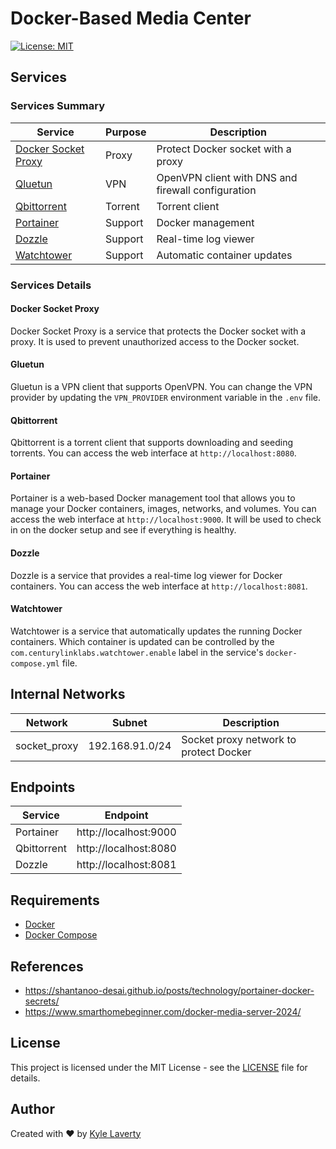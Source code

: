 # Docker-Based Media Center

[![License: MIT](https://img.shields.io/badge/License-MIT-yellow.svg)](https://github.com/kylelaverty/docker-media-center/blob/main/LICENSE)

## Services

### Services Summary

| Service                                                                        | Purpose | Description                                        |
| ------------------------------------------------------------------------------ | ------- | -------------------------------------------------- |
| [Docker Socket Proxy](https://docs.linuxserver.io/images/docker-socket-proxy/) | Proxy   | Protect Docker socket with a proxy                 |
| [Qluetun](https://github.com/qdm12/gluetun)                                    | VPN     | OpenVPN client with DNS and firewall configuration |
| [Qbittorrent](https://www.qbittorrent.org/)                                    | Torrent | Torrent client                                     |
| [Portainer](https://www.portainer.io/)                                         | Support | Docker management                                  |
| [Dozzle](https://dozzle.dev/)                                                  | Support | Real-time log viewer                               |
| [Watchtower](https://containrrr.dev/watchtower/)                               | Support | Automatic container updates                        |

### Services Details

#### Docker Socket Proxy

Docker Socket Proxy is a service that protects the Docker socket with a proxy. It is used to prevent unauthorized access to the Docker socket.

#### Gluetun

Gluetun is a VPN client that supports OpenVPN. You can change the VPN provider by updating the `VPN_PROVIDER` environment variable in the `.env` file.

#### Qbittorrent

Qbittorrent is a torrent client that supports downloading and seeding torrents. You can access the web interface at `http://localhost:8080`.

#### Portainer

Portainer is a web-based Docker management tool that allows you to manage your Docker containers, images, networks, and volumes. You can access the web interface at `http://localhost:9000`. It will be used to check in on the docker setup and see if everything is healthy.

#### Dozzle

Dozzle is a service that provides a real-time log viewer for Docker containers. You can access the web interface at `http://localhost:8081`.

#### Watchtower

Watchtower is a service that automatically updates the running Docker containers. Which container is updated can be controlled by the `com.centurylinklabs.watchtower.enable` label in the service's `docker-compose.yml` file.

## Internal Networks

| Network      | Subnet          | Description                            |
| ------------ | --------------- | -------------------------------------- |
| socket_proxy | 192.168.91.0/24 | Socket proxy network to protect Docker |

## Endpoints

| Service     | Endpoint              |
| ----------- | --------------------- |
| Portainer   | http://localhost:9000 |
| Qbittorrent | http://localhost:8080 |
| Dozzle      | http://localhost:8081 |

## Requirements

- [Docker](https://docs.docker.com/engine/install/)
- [Docker Compose](https://docs.docker.com/compose/install/)

## References

- https://shantanoo-desai.github.io/posts/technology/portainer-docker-secrets/
- https://www.smarthomebeginner.com/docker-media-server-2024/

## License

This project is licensed under the MIT License - see the [LICENSE](LICENSE) file for details.

## Author

Created with :heart: by [Kyle Laverty](https://github.com/kylelaverty)
